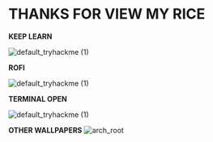 # THANKS FOR VIEW MY RICE
**KEEP LEARN**

![default_tryhackme (1)](https://github.com/DARKSECshell/rice_arch/assets/121623691/ec0a7162-1de9-4561-9cdc-8b1eccb8c613)




**ROFI**

![default_tryhackme (1)](https://github.com/DARKSECshell/rice_arch/assets/121623691/09a58109-782c-429c-9682-f7e45c96032d)



**TERMINAL OPEN**

![default_tryhackme (1)](https://github.com/DARKSECshell/rice_arch/assets/121623691/a5de229b-6076-416a-b385-a4516f0d13dc)

**OTHER WALLPAPERS**
![arch_root](https://github.com/DARKSECshell/RICE-ARCH/assets/121623691/f9efd8f4-8302-4713-8d32-455df839a463)

